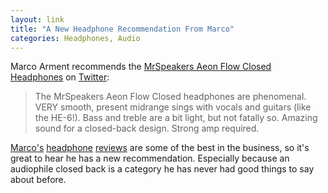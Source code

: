```yaml
---
layout: link
title: "A New Headphone Recommendation From Marco"
categories: Headphones, Audio
---
```


Marco Arment recommends the [MrSpeakers Aeon Flow Closed Headphones](https://t.co/bF8mkgJDiL) on [Twitter](https://twitter.com/marcoarment/status/1114237702336065536):

> The MrSpeakers Aeon Flow Closed headphones are phenomenal. VERY smooth, present midrange sings with vocals and guitars (like the HE-6!). Bass and treble are a bit light, but not fatally so. Amazing sound for a closed-back design. Strong amp required.

[Marco's](https://marco.org/headphones-bluetooth) [headphone](https://marco.org/headphones-closed-portable) [reviews](https://marco.org/headphones-bluetooth-portable) are some of the best in the business, so it's great to hear he has a new recommendation. Especially because an audiophile closed back is a category he has never had good things to say about before.
